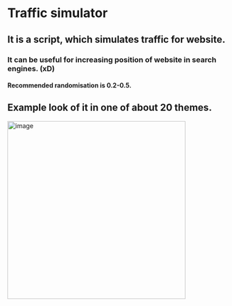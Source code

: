 # Traffic simulator
## It is a script, which simulates traffic for website.
### It can be useful for increasing position of website in search engines. (xD)
#### Recommended randomisation is 0.2-0.5.

## Example look of it in one of about 20 themes.

<img src="https://github.com/rutra8002/bot_for_website/assets/96191787/88a580db-831f-4f31-856b-0e676a06fd0f" alt="image" width="400">


